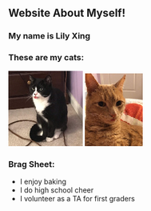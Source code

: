 ## Website About Myself!

### My name is Lily Xing

### These are my cats:

![Pepper](Pepper.png)  ![Jack](Jacko.png)

### Brag Sheet:

*   I enjoy baking
*   I do high school cheer
*   I volunteer as a TA for first graders
